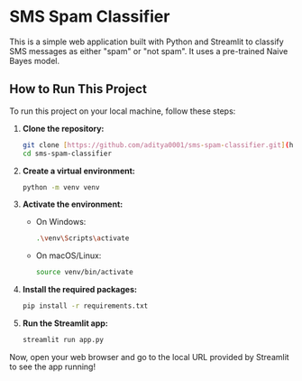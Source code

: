 # SMS Spam Classifier

This is a simple web application built with Python and Streamlit to classify SMS messages as either "spam" or "not spam". It uses a pre-trained Naive Bayes model.

## How to Run This Project

To run this project on your local machine, follow these steps:

1.  **Clone the repository:**
    ```sh
    git clone [https://github.com/aditya0001/sms-spam-classifier.git](https://github.com/aditya0001/sms-spam-classifier.git)
    cd sms-spam-classifier
    ```

2.  **Create a virtual environment:**
    ```sh
    python -m venv venv
    ```

3.  **Activate the environment:**
    * On Windows:
        ```sh
        .\venv\Scripts\activate
        ```
    * On macOS/Linux:
        ```sh
        source venv/bin/activate
        ```

4.  **Install the required packages:**
    ```sh
    pip install -r requirements.txt
    ```

5.  **Run the Streamlit app:**
    ```sh
    streamlit run app.py
    ```

Now, open your web browser and go to the local URL provided by Streamlit to see the app running!
